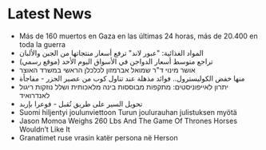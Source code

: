 # Latest News
-  Más de 160 muertos en Gaza en las últimas 24 horas, más de 20.400 en toda la guerra
-  المواد الغذائية: "عبور لاند" ترفع أسعار منتجاتها من الجبن والألبان
-  تراجع متوسط أسعار الدواجن في الأسواق اليوم الأحد (موقع رسمي)
-  אושר מינוי ד"ר שמואל אברמזון לכלכלן הראשי במשרד האוצר
-  منها خفض الكوليسترول.. فوائد مذهلة عند تناول كوب من عصير الجزر - مفاجأة
-  יתרון לאייפוניסטים: מתקפות מבוססות בינה מלאכותית ושלל נוזקות ריגול לאנדרואיד
-  تحويل السير على طريق تُقبل - فوعرا بإربد
-  Suomi hiljentyi joulunviettoon Turun joulurauhan julistuksen myötä
-  Jason Momoa Weighs 260 Lbs And The Game Of Thrones Horses Wouldn’t Like It
-  Granatimet ruse vrasin katër persona në Herson
